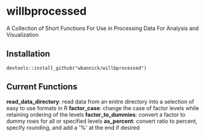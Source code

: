 # willbprocessed
A Collection of Short Functions For Use in Processing Data For Analysis and Visualization

## Installation
```
devtools::install_github("wbannick/willbprocessed")
```

## Current Functions

<b>read_data_directory</b>: read data from an enitre directory into a selection of easy to use formats in R
<b>factor_case</b>: change the case of factor levels while retaining ordering of the levels
<b>factor_to_dummies</b>: convert a factor to dummy rows for all or specified levels
<b>as_percent</b>: convert ratio to percent, specify rounding, and add a '%' at the end if desired

